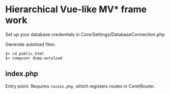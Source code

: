 # Hierarchical Vue-like MV\* frame work

Set up your database credentials in Core/Settings/DatabaseConnection.php

Generate autoload files:
```
$> cd public_html 
$> composer dump-autoload
```

## index.php

Entry point. Requires `routes.php`, which registers routes in Core\Router.
